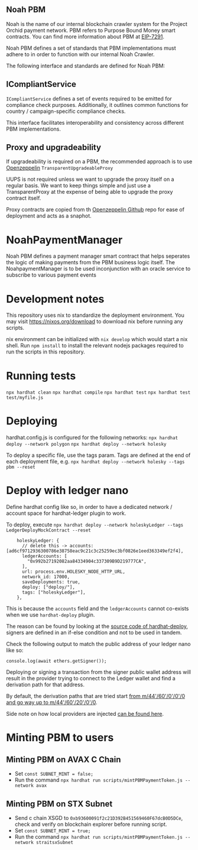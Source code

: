 ## Noah PBM

Noah is the name of our internal blockchain crawler system for the Project Orchid payment network. PBM refers to Purpose Bound Money smart contracts. You can find more information about PBM at [EIP-7291](https://eips.ethereum.org/EIPS/eip-7291).

Noah PBM defines a set of standards that PBM implementations must adhere to in order to function with our internal Noah Crawler.

The following interface and standards are defined for Noah PBM:

## ICompliantService

`ICompliantService` defines a set of events required to be emitted for compliance check purposes. Additionally, it outlines common functions for country / campaign-specific compliance checks. 

This interface facilitates interoperability and consistency across different PBM implementations.

## Proxy and upgradeability 

If upgradeability is required on a PBM, the recommended approach is to use [Openzeppelin](https://docs.openzeppelin.com/contracts/5.x/api/proxy#UUPSUpgradeable-_authorizeUpgrade-address-) `TransparentUpgradeableProxy`

UUPS is not required unless we want to upgrade the proxy itself on a regular basis. We want to keep things simple and just use a TransparentProxy at the expense of being able to upgrade the proxy contract itself. 

Proxy contracts are copied from th [Openzeppelin Github](https://github.com/OpenZeppelin/openzeppelin-contracts/blob/v5.0.1/contracts/proxy/transparent/TransparentUpgradeableProxy.sol) repo for ease of deployment and acts as a snaphot.

# NoahPaymentManager
Noah PBM defines a payment manager smart contract that helps seperates the logic of making payments from the PBM business logic itself. 
The NoahpaymentManager is to be used inconjunction with an oracle service to subscribe to various payment events 

# Development notes

This repository uses nix to standardize the deployment environment. You may
visit https://nixos.org/download to download nix before running any scripts.

nix environment can be initialized with `nix develop` which would start a nix
shell. Run `npm install` to install the relevant nodejs packages required to run
the scripts in this repository.

# Running tests
`npx hardhat clean` `npx hardhat compile` `npx hardhat test`
`npx hardhat test test/myfile.js`

# Deploying
hardhat.config.js is configured for the following networks:
`npx hardhat deploy --network polygon` 
`npx hardhat deploy --network holesky`

To deploy a specific file, use the tags param. Tags are defined at the end of
each deployment file, e.g.
`npx hardhat deploy --network holesky --tags pbm --reset`


# Deploy with ledger nano

Define hardhat config like so, in order to have a dedicated network / account space for hardhat-ledger plugin to work.

To deploy, execute `npx hardhat deploy --network holeskyLedger --tags LedgerDeployMockContract --reset` 

```
    holeskyLedger: {
      // delete this -> accounts: [ad6cf9712936300786e38758eac9c21c3c25259ec3bf0826e1eed363349ef2f4],
      ledgerAccounts: [
        "0x992b27192082aa84334904c337309B9D219777CA",
      ],
      url: process.env.HOLESKY_NODE_HTTP_URL,
      network_id: 17000,
      saveDeployments: true,
      deploy: ["deploy/"],
      tags: ["holeskyLedger"],
    },
```

This is because the `accounts` field and the `ledgerAccounts` cannot co-exists when we use `hardhat-deploy` plugin. 

The reason can be found by looking at the [source code of hardhat-deploy](https://github.com/wighawag/hardhat-deploy/blob/master/src/helpers.ts), signers are defined in an if-else condition and not to be used in tandem.


Check the following output to match the public address of your ledger nano like so: 

```  
console.log(await ethers.getSigner());
```


Deploying or signing a transaction from the signer public wallet address will result in the provider trying to connect to the Ledger wallet and find a derivation path for that address. 

By default, the derivation paths that are tried start [from m/44'/60'/0'/0'/0 and go way up to m/44'/60'/20'/0'/0](https://github.com/NomicFoundation/hardhat/blob/11f13e547d2b665c9335d7850dd928cf32ff60b1/packages/hardhat-ledger/src/provider.ts#L346). 

Side note on how local providers are injected [can be found here](https://github.com/NomicFoundation/hardhat/blob/11f13e547d2b665c9335d7850dd928cf32ff60b1/packages/hardhat-core/src/internal/core/providers/accounts.ts#L19).


# Minting PBM to users

## Minting PBM on AVAX C Chain
- Set `const SUBNET_MINT = false;`
- Run the command `npx hardhat run scripts/mintPBMPaymentToken.js --network avax `

## Minting PBM on STX Subnet
- Send c chain XSGD to `0xb93600091f2c21D392B451569460F67dcB0D5DCe`, check and verify on blockchain explorer before running script.
- Set `const SUBNET_MINT = true;`
- Run the command `npx hardhat run scripts/mintPBMPaymentToken.js --network straitsxSubnet`